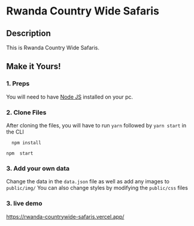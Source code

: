 # Rwanda Country Wide Safaris


## Description
This is Rwanda Country Wide Safaris.

## Make it Yours!
### 1. Preps
You will need to have <a href="https://nodejs.org/">Node JS</a> installed on your pc.

### 2. Clone Files
After cloning the files, you will have to run ```yarn``` followed by ```yarn start``` in the CLI

``  npm install``

``npm  start``

### 3. Add your own data
Change the data in the ```data.json``` file as well as add any images to ```public/img/```
You can also change styles by modifying the ```public/css``` files

### 3. live demo
https://rwanda-countrywide-safaris.vercel.app/
